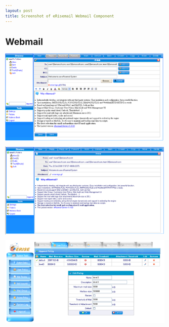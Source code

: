```yaml
---
layout: post
title: Screenshot of eRisemail Webmail Component
---
```


# Webmail

![1](/screenshot/erisemailpre1.png)

![1](/screenshot/erisemailpre2.png)

![1](/screenshot/erisemailpre3.png)
